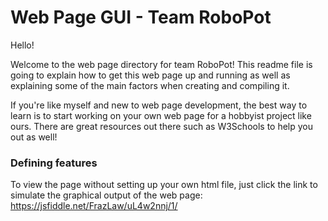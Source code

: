 # Web Page GUI - Team RoboPot

Hello!

Welcome to the web page directory for team RoboPot! This readme file is going to explain how to get this web page up and running as well as explaining some of the main factors when creating and compiling it.

If you're like myself and new to web page development, the best way to learn is to start working on your own web page for a hobbyist project like ours. There are great resources out there such as W3Schools to help you out as well!

### Defining features

To view the page without setting up your own html file, just click the link to simulate the graphical output of the web page: https://jsfiddle.net/FrazLaw/uL4w2nnj/1/
